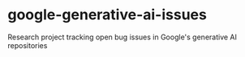 # google-generative-ai-issues
Research project tracking open bug issues in Google's generative AI repositories
